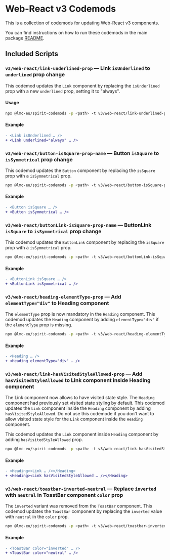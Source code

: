 <!-- @see: https://jira.almacareer.tech/browse/DS-1604 -->
<!--lint disable heading-capitalization-->

# Web-React v3 Codemods

This is a collection of codemods for updating Web-React v3 components.

You can find instructions on how to run these codemods in the main package [README](https://github.com/lmc-eu/spirit-design-system/blob/main/packages/codemods/README.md).

## Included Scripts

### `v3/web-react/link-underlined-prop` — Link `isUnderlined` to `underlined` prop change

This codemod updates the `Link` component by replacing the `isUnderlined` prop with a new `underlined` prop, setting it to "always".

#### Usage

```sh
npx @lmc-eu/spirit-codemods -p <path> -t v3/web-react/link-underlined-prop
```

#### Example

```diff
- <Link isUnderlined … />
+ <Link underlined="always" … />
```

### `v3/web-react/button-isSquare-prop-name` — Button `isSquare` to `isSymmetrical` prop change

This codemod updates the `Button` component by replacing the `isSquare` prop with a `isSymmetrical` prop.

```sh
npx @lmc-eu/spirit-codemods -p <path> -t v3/web-react/button-isSquare-prop-name
```

#### Example

```diff
- <Button isSquare … />
+ <Button isSymmetrical … />
```

### `v3/web-react/buttonLink-isSquare-prop-name` — ButtonLink `isSquare` to `isSymmetrical` prop change

This codemod updates the `ButtonLink` component by replacing the `isSquare` prop with a `isSymmetrical` prop.

```sh
npx @lmc-eu/spirit-codemods -p <path> -t v3/web-react/buttonLink-isSquare-prop-name
```

#### Example

```diff
- <ButtonLink isSquare … />
+ <ButtonLink isSymmetrical … />
```

### `v3/web-react/heading-elementType-prop` — Add `elementType="div"` to Heading component

The `elementType` prop is now mandatory in the `Heading` component.
This codemod updates the `Heading` component by adding `elementType="div"` if the `elementType` prop is missing.

```sh
npx @lmc-eu/spirit-codemods -p <path> -t v3/web-react/heading-elementType-prop
```

#### Example

```diff
- <Heading … />
+ <Heading elementType="div" … />
```

### `v3/web-react/link-hasVisitedStyleAllowed-prop` — Add `hasVisitedStyleAllowed` to Link component inside Heading component

The Link component now allows to have visited state style. The `Heading` component had previously set visited state styling by default.
This codemod updates the `Link` component inside the `Heading` component by adding `hasVisitedStyleAllowed`.
Do not use this codemode if you don't want to allow visited state style for the `Link` component inside the `Heading` component.

This codemod updates the `Link` component inside `Heading` component by adding `hasVisitedStyleAllowed` prop.

```sh
npx @lmc-eu/spirit-codemods -p <path> -t v3/web-react/link-hasVisitedStyleAllowed-prop
```

#### Example

```diff
- <Heading><Link … /></Heading>
+ <Heading><Link hasVisitedStyleAllowed … /></Heading>
```

### `v3/web-react/toastbar-inverted-neutral` — Replace `inverted` with `neutral` in ToastBar component `color` prop

The `inverted` variant was removed from the `ToastBar` component.
This codemod updates the `ToastBar` component by replacing the `inverted` value with `neutral` in the `color` prop.

```sh
npx @lmc-eu/spirit-codemods -p <path> -t v3/web-react/toastbar-inverted-neutral
```

#### Example

```diff
- <ToastBar color="inverted" … />
+ <ToastBar color="neutral" … />
```
